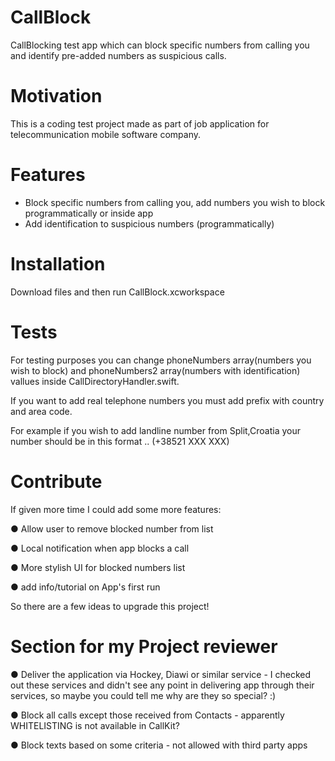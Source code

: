 # CallBlock

CallBlocking test app which can block specific numbers from calling you and identify pre-added numbers as suspicious calls.

# Motivation

This is a coding test project made as part of job application for telecommunication mobile software company.

# Features

- Block specific numbers from calling you, add numbers you wish to block programmatically or inside app 
- Add identification to suspicious numbers (programmatically)

# Installation

Download files and then run CallBlock.xcworkspace

# Tests

For testing purposes you can change phoneNumbers array(numbers you wish to block) and phoneNumbers2 array(numbers with identification) vallues inside CallDirectoryHandler.swift.

If you want to add real telephone numbers you must add prefix with country and area code.

For example if you wish to add landline number from Split,Croatia your number should be in this format .. (+38521 XXX XXX)

# Contribute

If given more time I could add some more features: 

● Allow user to remove blocked number from list

● Local notification when app blocks a call 

● More stylish UI for blocked numbers list 

● add info/tutorial on App's first run

So there are a few ideas to upgrade this project!

# Section for my Project reviewer

● Deliver the application via Hockey, Diawi or similar service - I checked out these services and didn't see any 
point in delivering app through their services, so maybe you could tell me why are they so special? :)

● Block all calls except those received from Contacts - apparently WHITELISTING is not available in CallKit?

● Block texts based on some criteria - not allowed with third party apps
